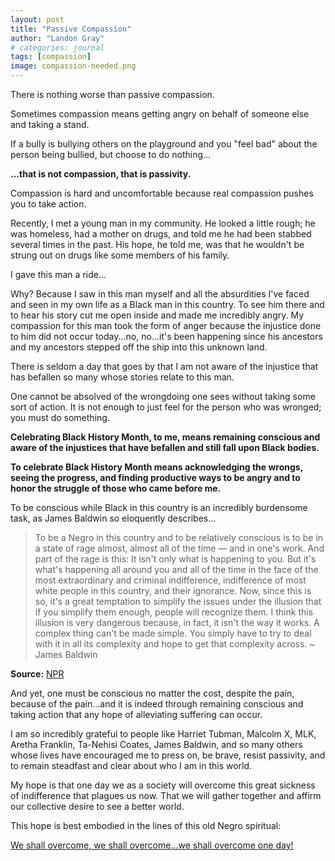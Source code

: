 ```yaml
---
layout: post
title: "Passive Compassion"
author: "Landon Gray"
# categories: journal
tags: [compassion]
image: compassion-needed.png
---
```


There is nothing worse than passive compassion.

Sometimes compassion means getting angry on behalf of someone else and taking a stand.

If a bully is bullying others on the playground and you "feel bad" about the person being bullied, but choose to do nothing...

**...that is not compassion, that is passivity.**

Compassion is hard and uncomfortable because real compassion pushes you to take action.

Recently, I met a young man in my community. He looked a little rough; he was homeless, had a mother on drugs, and told me he had been stabbed several times in the past. His hope, he told me, was that he wouldn't be strung out on drugs like some members of his family.

I gave this man a ride...

Why? Because I saw in this man myself and all the absurdities I've faced and seen in my own life as a Black man in this country. To see him there and to hear his story cut me open inside and made me incredibly angry. My compassion for this man took the form of anger because the injustice done to him did not occur today...no, no...it's been happening since his ancestors and my ancestors stepped off the ship into this unknown land.

There is seldom a day that goes by that I am not aware of the injustice that has befallen so many whose stories relate to this man.

One cannot be absolved of the wrongdoing one sees without taking some sort of action. It is not enough to just feel for the person who was wronged; you must do something.

**Celebrating Black History Month, to me, means remaining conscious and aware of the injustices that have befallen and still fall upon Black bodies.**

**To celebrate Black History Month means acknowledging the wrongs, seeing the progress, and finding productive ways to be angry and to honor the struggle of those who came before me.**

To be conscious while Black in this country is an incredibly burdensome task, as James Baldwin so eloquently describes...

> To be a Negro in this country and to be relatively conscious is to be in a state of rage almost, almost all of the time — and in one's work. And part of the rage is this: It isn't only what is happening to you. But it's what's happening all around you and all of the time in the face of the most extraordinary and criminal indifference, indifference of most white people in this country, and their ignorance. Now, since this is so, it's a great temptation to simplify the issues under the illusion that if you simplify them enough, people will recognize them. I think this illusion is very dangerous because, in fact, it isn't the way it works. A complex thing can't be made simple. You simply have to try to deal with it in all its complexity and hope to get that complexity across. 
~ <nobr>James Baldwin</nobr>

**Source:** [NPR](https://www.npr.org/2020/06/01/867153918/-to-be-in-a-rage-almost-all-the-time)

And yet, one must be conscious no matter the cost, despite the pain, because of the pain...and it is indeed through remaining conscious and taking action that any hope of alleviating suffering can occur.

I am so incredibly grateful to people like Harriet Tubman, Malcolm X, MLK, Aretha Franklin, Ta-Nehisi Coates, James Baldwin, and so many others whose lives have encouraged me to press on, be brave, resist passivity, and to remain steadfast and clear about who I am in this world.

My hope is that one day we as a society will overcome this great sickness of indifference that plagues us now. That we will gather together and affirm our collective desire to see a better world.

This hope is best embodied in the lines of this old Negro spiritual:

[We shall overcome, we shall overcome...we shall overcome one day!](https://youtu.be/MgwG802rHng?t=35)
